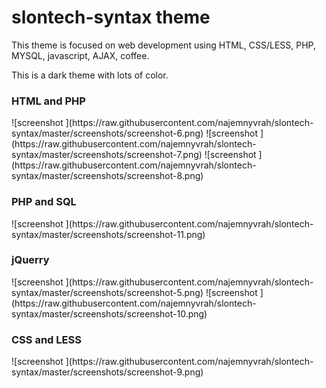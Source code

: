 # slontech-syntax theme

This theme is focused on web development using HTML, CSS/LESS, PHP, MYSQL, javascript, AJAX, coffee.

This is a dark theme with lots of color.

<h3> HTML and PHP </h3>
![screenshot ](https://raw.githubusercontent.com/najemnyvrah/slontech-syntax/master/screenshots/screenshot-6.png)
![screenshot ](https://raw.githubusercontent.com/najemnyvrah/slontech-syntax/master/screenshots/screenshot-7.png)
![screenshot ](https://raw.githubusercontent.com/najemnyvrah/slontech-syntax/master/screenshots/screenshot-8.png)
<h3> PHP and SQL </h3>
![screenshot ](https://raw.githubusercontent.com/najemnyvrah/slontech-syntax/master/screenshots/screenshot-11.png)
<h3> jQuerry </h3>
![screenshot ](https://raw.githubusercontent.com/najemnyvrah/slontech-syntax/master/screenshots/screenshot-5.png)
![screenshot ](https://raw.githubusercontent.com/najemnyvrah/slontech-syntax/master/screenshots/screenshot-10.png)
<h3> CSS and LESS </h3>
![screenshot ](https://raw.githubusercontent.com/najemnyvrah/slontech-syntax/master/screenshots/screenshot-9.png)
